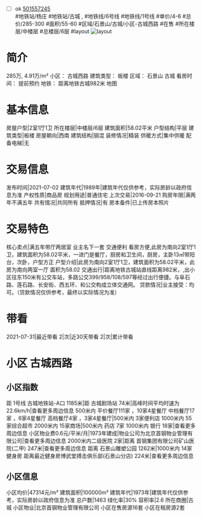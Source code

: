 - [ ] ok [501557245](https://bj.5i5j.com/ershoufang/501557245.html)  
 #地铁站/杨庄 #地铁站/古城 ,  #地铁线/6号线 #地铁线/1号线
#单价/4-6 #总价/285-300 #面积/55-60   #区域/石景山/古城/小区-古城西路 #在售 #所在楼层/中楼层 #总楼层/6层 #layout 
![layout](http://image2a.5i5j.com/bdir/layout/f34d0e04abde406a879561e792b8c2d4.jpg_P5.jpg) 
# 简介 
 285万,  4.91万/m² 
小区： 古城西路
建筑类型： 板楼
区域： 石景山 古城
看房时间： 提前预约
地铁： 距离地铁古城982米 地图
# 基本信息 
 房屋户型|2室1厅1卫
所在楼层|中楼层/6层
建筑面积|58.02平米
户型结构|平层
建筑类型|板楼
房屋朝向|西南
建筑结构|钢混
装修情况|精装
供暖方式|集中供暖
配备电梯|无
# 交易信息 
 发布时间|2021-07-02
建筑年代|1989年|建筑年代仅供参考，实际房龄以政府信息为准
产权性质|商品房
规划用途|普通住宅
上次交易|2016-09-21
购房年限|满两年不满五年
共有情况|共同所有
抵押情况|有
房本备件|已上传房本照片
# 交易特色 
 核心卖点|满五年带厅两居室 业主名下一套 交通便利 看房方便,此房为南向2室1厅1卫，建筑面积为58.02平米，一进门是餐厅，厨房和卫生间，厨房，主卧13㎡带阳台，次卧，户型方正
户型介绍|此房为南向2室1厅1卫，建筑面积为58.02平米，此房为南向两室一厅 面积为58.02
交通出行|距离地铁古城站直线距离982米，,出小区往东150米有公交车站，多路公交399/958/108/597等经过出行便捷。与阜石路、莲石路、长安街、西五环、和公交构成立体交通网。
贷款情况|业主接受：均可。（贷款情况仅供参考，最终以实际情况为准）
# 带看 
 2021-07-31|最近带看	 2|次|近30天带看	 2|次|累计带看
# 小区 古城西路
## 小区指数 
 距 1号线 古城地铁站-A口 1185米|距 古城剧场站 74米|高峰时间平均时速为22.6km/h|查看更多周边信息
500米内 平价餐厅111家 ，10家4星餐厅
中档餐厅17家 ，6家4星餐厅
高档餐厅4家 ，3家4星餐厅|500米内 3家便利店
1000米内 55家综合超市
2000米内 15家商场|500米内 药店 7家
1000米内 银行 18家|查看更多周边信息
小区物业费0.6元/平米/月|1973年建成|物业公司为北京首钢物业管理有限公司|查看更多周边信息
2000米内二级医院 2家|距离 首钢集团有限公司矿山医院(二甲)  247米|查看更多周边信息
距离 石景山雕塑公园 1262米|1000米内 14家 健身房
距离最近健身房博武堂搏击俱乐部(石景山分店) 224米|查看更多周边信息
## 小区信息 
 小区均价|47314元/m²
建筑面积|100000m²
建筑年代|1973年|建筑年代仅供参考，实际房龄以政府信息为准
总户数|1463
绿化率|30%
容积率|2.6
所在商圈|古城
小区物业|北京首钢物业管理有限公司
小区在售房源16套
小区在租房源2套
